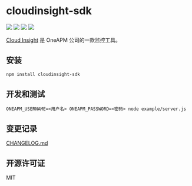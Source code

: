 # cloudinsight-sdk
[![](https://img.shields.io/npm/v/cloudinsight-sdk.svg)](https://www.npmjs.com/package/cloudinsight-sdk)
[![](https://img.shields.io/travis/wyvernnot/node-cloudinsight-sdk.svg)](https://travis-ci.org/wyvernnot/node-cloudinsight-sdk)
[![](https://img.shields.io/coveralls/wyvernnot/node-cloudinsight-sdk.svg)](https://coveralls.io/github/wyvernnot/node-cloudinsight-sdk)
[![](https://img.shields.io/npm/l/cloudinsight-sdk.svg)](https://github.com/wyvernnot/node-cloudinsight-sdk/blob/master/LICENSE)

[Cloud Insight](http://www.oneapm.com/ci/feature.html) 是 OneAPM 公司的一款监控工具。

## 安装

```sh
npm install cloudinsight-sdk
```

## 开发和测试

```
ONEAPM_USERNAME=<用户名> ONEAPM_PASSWORD=<密码> node example/server.js
```

## 变更记录

[CHANGELOG.md](./CHANGELOG.md)

## 开源许可证

MIT